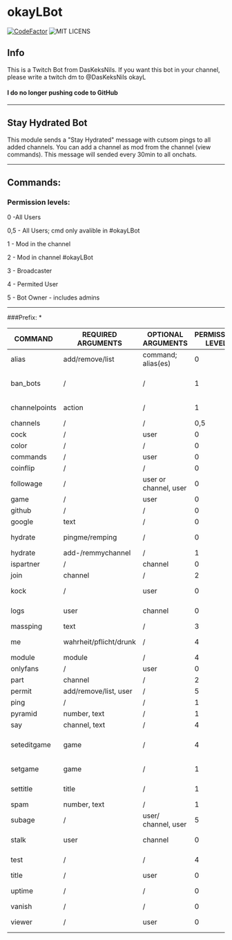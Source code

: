 # okayLBot

[![CodeFactor](https://www.codefactor.io/repository/github/daskeksnils/okayLBot/badge/main)](https://www.codefactor.io/repository/github/daskeksnils/okayLBot/overview/main)
![MIT LICENS](https://camo.githubusercontent.com/addaf52c6b92a0a6766d931fa5fd0344b569429efeacb8c128d170527d2e221c/68747470733a2f2f696d672e736869656c64732e696f2f6769746875622f6c6963656e73652f50686f656e697847616d65732d50686f656e69782f5363726970744465636b)

## Info

This is a Twitch Bot from DasKeksNils. If you want this bot in your channel, please write a twitch dm to @DasKeksNils okayL

#### I do no longer pushing code to GitHub

---
## Stay Hydrated Bot

This module sends a "Stay Hydrated" message with cutsom pings to all added channels.
You can add a channel as mod from the channel (view commands).
This message will sended every 30min to all onchats.

---
## Commands:

### Permission levels:

 0 -All Users

 0,5 - All Users; cmd only avalible in #okayLBot

 1 - Mod in the channel

 2 - Mod in channel #okayLBot

 3 - Broadcaster

 4 - Permited User

 5 - Bot Owner - includes admins

------

###Prefix: *

|COMMAND   |REQUIRED ARGUMENTS   | OPTIONAL ARGUMENTS   | PERMISSION LEVEL   |COOLDOWN   | NOTES |
|---|---|---|---|---| --- |
|alias  |add/remove/list   |command; alias(es)   | 0  | /  | / |
|ban_bots | / | / | 1 | / | experimental; bans ip grabber |
|channelpoints | action | / | 1 | / | only in #me_kc
|channels   |/   |/   |0,5   |/   | / |
|cock | / | user | 0  | / | / |
|color | / | / | 0 | / | / |
|commands   |/   |user   |0   |/   | / |
|coinflip | / | / | 0 | / | / |
|followage  |/   |user or channel, user   | 0   |/   | testing |
|game   |/   |user   |0   |/   | / |
|github | / | /     | 0   | /  | / |
|google | text | / | 0 | / | / |
|hydrate | pingme/remping | / | 0 | / | channel must be added |
|hydrate | add-/remmychannel | / | 1 | / | / |
|ispartner | / | channel | 0 | / | / |
|join   |channel   |/   |2   |/   | / |
|kock | / | user | 0 | / | only in #me_kc |
|logs |user | channel | 0 | / | logs from logs.ivr.fi |
|massping | text | / | 3 | / | / |
|me   |wahrheit/pflicht/drunk   |/   |4   |/   | only in #me_kc |
|module   |module   |/   |4   |/   | / |
|onlyfans   |/   |user   |0   |/   | / |
|part   |channel   |/   |2   |/   | / |
|permit   |add/remove/list, user   |/   |5   |/   | / |
|ping   |/   |/   |1   |/   | / |
|pyramid   |number, text   |/   |1   |/   | / |
|say | channel, text | / | 4 | / | / |
|seteditgame | game | / | 4 | / | bot needs editor; sets raw input|
|setgame | game | / | 1 | / | bot needs editor|
|settitle | title | / | 1 | / | bot needs editor|
|spam   |number, text   |/   |1   |/   | / |
|subage | / | user/ channel, user | 5 | / | testing |
|stalk | user | channel | 0 | / | is in viewerlist |
|test |/ | / | 4 | 15 | testing cooldown |
|title   |/   |user   |0   |/   | / |
|uptime | / | / | 0 | / | uptime from bot |
|vanish| / | / | 0 | / | / |
|viewer | / | user | 0 | / | shows viewercount |

